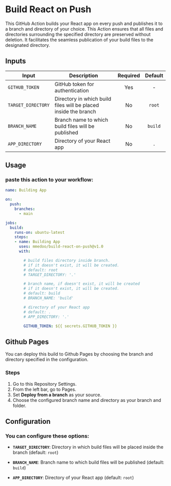 # Build React on Push
This GitHub Action builds your React app on every push and publishes it to a branch and directory of your choice. This Action ensures that all files and directories surrounding the specified directory are preserved without deletion. It facilitates the seamless publication of your build files to the designated directory.


## Inputs

| Input   | Description                           | Required | Default |
|---------|---------------------------------------|:----------:| :-: |
| `GITHUB_TOKEN` | GitHub token for authentication  | Yes    | - |
| `TARGET_DIRECTORY` | Directory in which build files will be placed inside the branch | No | `root`
| `BRANCH_NAME` | Branch name to which build files will be published | No | `build`
| `APP_DIRECTORY` | Directory of your React app | No | `.`


## Usage

### paste this action to your workflow:


```yaml
name: Building App

on:
  push:
    branches:
      - main

jobs:
  build:
    runs-on: ubuntu-latest
    steps:
    - name: Building App
      uses: mmedoo/build-react-on-push@v1.0
      with:

        # build files directory inside branch.
        # if it doesn't exist, it will be created.
        # default: root
        # TARGET_DIRECTORY: '.'

        # branch name, if doesn't exist, it will be created
        # if it doesn't exist, it will be created.
        # default: build
        # BRANCH_NAME: 'build'

        # directory of your React app
        # default: .
        # APP_DIRECTORY: '.'

        GITHUB_TOKEN: ${{ secrets.GITHUB_TOKEN }}

```

## Github Pages

You can deploy this build to Github Pages by choosing the branch and directory specified in the configuration.

### Steps

1. Go to this Repository Settings.
2. From the left bar, go to Pages.
3. Set **Deploy from a branch** as your source.
4. Choose the configured branch name and directory as your branch and folder.


## Configuration

### You can configure these options:

- **`TARGET_DIRECTORY`**: Directory in which build files will be placed inside the branch (default: `root`)

- **`BRANCH_NAME`**: Branch name to which build files will be published (default: `build`)

- **`APP_DIRECTORY`**: Directory of your React app (default: `root`)